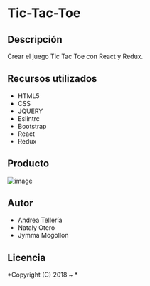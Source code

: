 # Tic-Tac-Toe


## Descripción

Crear el juego Tic Tac Toe con React y Redux.


##  Recursos utilizados

* HTML5
* CSS
* JQUERY
* Eslintrc 
* Bootstrap
* React
* Redux



## Producto

![image](src/components/images/readme.png)


## Autor
* Andrea Tellería
* Nataly Otero
* Jymma Mogollon


## Licencia

*Copyright (C) 2018 ~ *
